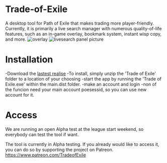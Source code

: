 # Trade-of-Exile
A desktop tool for Path of Exile that makes trading more player-friendly. Currently, it is primarily a live search manager with numerous quality-of-life features, such as an in-game overlay, bookmark system, instant wisp copy, and more.
![overlay](https://user-images.githubusercontent.com/129565402/229520069-944d3c36-f685-48d7-be8a-3f2209d5919a.png)
![livesearch panel picture](https://user-images.githubusercontent.com/129565402/229520081-5682c34b-e730-4c3c-b4d7-a1b1adbd7bdb.png)

# Installation
-Download the [lastest realise](https://github.com/TradeofExile/Trade-of-Exile/releases/tag/v0.11)
-To install, simply unzip the 'Trade of Exile' folder to a location of your choosing
-start the app by running the 'Trade of Exile.exe' within the main.dist folder. 
-make an account and login
-non of the funcion need your main account poesessid, so you can use new account for it. 

# Access
We are running an open Alpha test at the league start weekend, so everybody can test the tool if want.

The tool is currently in Alpha testing. If you already would like to access it, you can do so by supporting the project on Patreon.
https://www.patreon.com/TradeofExile
